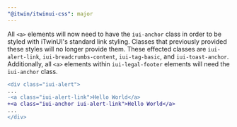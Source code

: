 ```yaml
---
"@itwin/itwinui-css": major
---
```


All `<a>` elements will now need to have the `iui-anchor` class in order to be styled with iTwinUI's standard link styling. Classes that previously provided these styles will no longer provide them. These effected classes are `iui-alert-link`, `iui-breadcrumbs-content`, `iui-tag-basic`, and `iui-toast-anchor`. Additionally, all `<a>` elements within `iui-legal-footer` elements will need the `iui-anchor` class.

```diff
<div class="iui-alert">
...
-<a class="iui-alert-link">Hello World</a>
+<a class="iui-anchor iui-alert-link">Hello World</a>
...
</div>
```

